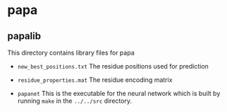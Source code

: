 papa
====

papalib
-------

This directory contains library files for papa

- `new_best_positions.txt` The residue positions used for prediction

- `residue_properties.mat` The residue encoding matrix

- `papanet` This is the executable for the neural network which is
   built by running `make` in the `../../src` directory.
